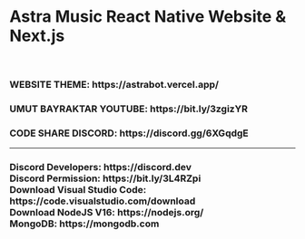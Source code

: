 # Astra Music React Native Website & Next.js
<br>
<h3>WEBSITE THEME: https://astrabot.vercel.app/</h3>
<h3>UMUT BAYRAKTAR YOUTUBE: https://bit.ly/3zgizYR</h3>
<h3>CODE SHARE DISCORD: https://discord.gg/6XGqdgE</h3>
<hr>
<h3>
Discord Developers: https://discord.dev<br>
Discord Permission: https://bit.ly/3L4RZpi<br>
Download Visual Studio Code: https://code.visualstudio.com/download<br>
Download NodeJS V16: https://nodejs.org/<br>
MongoDB: https://mongodb.com
</h3>
